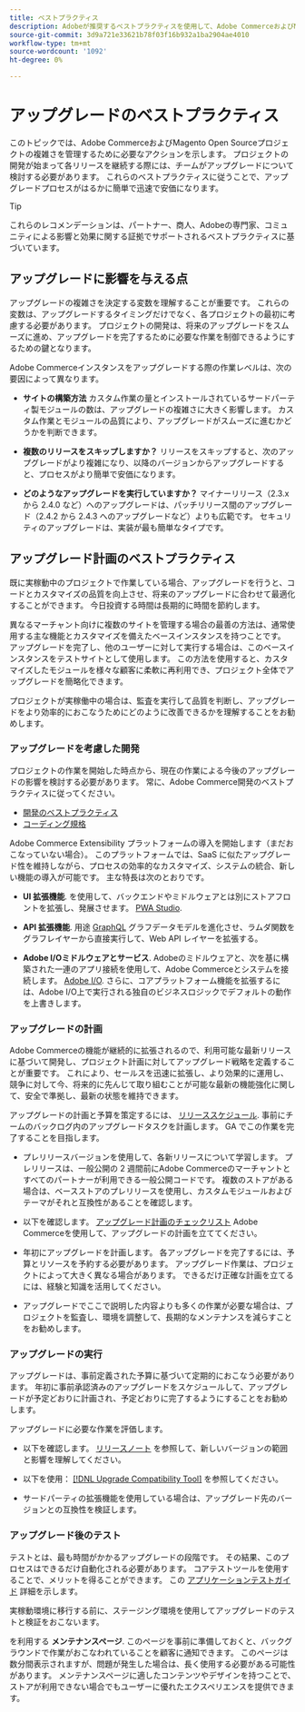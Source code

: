 ```yaml
---
title: ベストプラクティス
description: Adobeが推奨するベストプラクティスを使用して、Adobe CommerceおよびMagento Open Sourceプロジェクトのアップグレードプロセスを管理します。
source-git-commit: 3d9a721e33621b78f03f16b932a1ba2904ae4010
workflow-type: tm+mt
source-wordcount: '1092'
ht-degree: 0%

---
```



# アップグレードのベストプラクティス

このトピックでは、Adobe CommerceおよびMagento Open Sourceプロジェクトの複雑さを管理するために必要なアクションを示します。 プロジェクトの開発が始まって各リリースを継続する際には、チームがアップグレードについて検討する必要があります。 これらのベストプラクティスに従うことで、アップグレードプロセスがはるかに簡単で迅速で安価になります。

>[!TIP]
>
>これらのレコメンデーションは、パートナー、商人、Adobeの専門家、コミュニティによる影響と効果に関する証拠でサポートされるベストプラクティスに基づいています。

## アップグレードに影響を与える点

アップグレードの複雑さを決定する変数を理解することが重要です。 これらの変数は、アップグレードするタイミングだけでなく、各プロジェクトの最初に考慮する必要があります。 プロジェクトの開発は、将来のアップグレードをスムーズに進め、アップグレードを完了するために必要な作業を制御できるようにするための鍵となります。

Adobe Commerceインスタンスをアップグレードする際の作業レベルは、次の要因によって異なります。

- **サイトの構築方法** カスタム作業の量とインストールされているサードパーティ製モジュールの数は、アップグレードの複雑さに大きく影響します。 カスタム作業とモジュールの品質により、アップグレードがスムーズに進むかどうかを判断できます。

- **複数のリリースをスキップしますか？** リリースをスキップすると、次のアップグレードがより複雑になり、以降のバージョンからアップグレードすると、プロセスがより簡単で安価になります。

- **どのようなアップグレードを実行していますか？** マイナーリリース（2.3.x から 2.4.0 など）へのアップグレードは、パッチリリース間のアップグレード（2.4.2 から 2.4.3 へのアップグレードなど）よりも広範です。 セキュリティのアップグレードは、実装が最も簡単なタイプです。

## アップグレード計画のベストプラクティス

既に実稼動中のプロジェクトで作業している場合、アップグレードを行うと、コードとカスタマイズの品質を向上させ、将来のアップグレードに合わせて最適化することができます。 今日投資する時間は長期的に時間を節約します。

異なるマーチャント向けに複数のサイトを管理する場合の最善の方法は、通常使用する主な機能とカスタマイズを備えたベースインスタンスを持つことです。 アップグレードを完了し、他のユーザーに対して実行する場合は、このベースインスタンスをテストサイトとして使用します。 この方法を使用すると、カスタマイズしたモジュールを様々な顧客に柔軟に再利用でき、プロジェクト全体でアップグレードを簡略化できます。

プロジェクトが実稼働中の場合は、監査を実行して品質を判断し、アップグレードをより効率的におこなうためにどのように改善できるかを理解することをお勧めします。

### アップグレードを考慮した開発

プロジェクトの作業を開始した時点から、現在の作業による今後のアップグレードの影響を検討する必要があります。 常に、Adobe Commerce開発のベストプラクティスに従ってください。

- [開発のベストプラクティス](https://devdocs.magento.com/guides/v2.4/ext-best-practices/bk-ext-best-practices.html)
- [コーディング規格](https://devdocs.magento.com/guides/v2.4/coding-standards/bk-coding-standards.html)

Adobe Commerce Extensibility プラットフォームの導入を開始します（まだおこなっていない場合）。 このプラットフォームでは、SaaS に似たアップグレード性を維持しながら、プロセスの効率的なカスタマイズ、システムの統合、新しい機能の導入が可能です。 主な特長は次のとおりです。

- **UI 拡張機能**. を使用して、バックエンドやミドルウェアとは別にストアフロントを拡張し、発展させます。 [PWA Studio](https://developer.adobe.com/commerce/pwa-studio/).

- **API 拡張機能**. 用途 [GraphQL](https://devdocs.magento.com/guides/v2.4/graphql/index.html) グラフデータモデルを進化させ、ラムダ関数をグラフレイヤーから直接実行して、Web API レイヤーを拡張する。

- **Adobe I/Oミドルウェアとサービス**. Adobeのミドルウェアと、次を基に構築された一連のアプリ接続を使用して、Adobe Commerceとシステムを接続します。 [Adobe I/O](https://www.adobe.io/). さらに、コアプラットフォーム機能を拡張するには、Adobe I/O上で実行される独自のビジネスロジックでデフォルトの動作を上書きします。

### アップグレードの計画

Adobe Commerceの機能が継続的に拡張されるので、利用可能な最新リリースに基づいて開発し、プロジェクト計画に対してアップグレード戦略を定義することが重要です。 これにより、セールスを迅速に拡張し、より効果的に運用し、競争に対して今、将来的に先んじて取り組むことが可能な最新の機能強化に関して、安全で準拠し、最新の状態を維持できます。

アップグレードの計画と予算を策定するには、 [リリーススケジュール](https://devdocs.magento.com/release). 事前にチームのバックログ内のアップグレードタスクを計画します。 GA でこの作業を完了することを目指します。

- プレリリースバージョンを使用して、各新リリースについて学習します。 プレリリースは、一般公開の 2 週間前にAdobe Commerceのマーチャントとすべてのパートナーが利用できる一般公開コードです。 複数のストアがある場合は、ベースストアのプレリリースを使用し、カスタムモジュールおよびテーマがそれと互換性があることを確認します。

- 以下を確認します。 [アップグレード計画のチェックリスト](https://support.magento.com/hc/en-us/articles/360057968951) Adobe Commerceを使用して、アップグレードの計画を立ててください。

- 年初にアップグレードを計画します。 各アップグレードを完了するには、予算とリソースを予約する必要があります。 アップグレード作業は、プロジェクトによって大きく異なる場合があります。 できるだけ正確な計画を立てるには、経験と知識を活用してください。

- アップグレードでここで説明した内容よりも多くの作業が必要な場合は、プロジェクトを監査し、環境を調整して、長期的なメンテナンスを減らすことをお勧めします。

### アップグレードの実行

アップグレードは、事前定義された予算に基づいて定期的におこなう必要があります。 年初に事前承認済みのアップグレードをスケジュールして、アップグレードが予定どおりに計画され、予定どおりに完了するようにすることをお勧めします。

アップグレードに必要な作業を評価します。

- 以下を確認します。 [リリースノート](https://devdocs.magento.com/guides/v2.4/release-notes/bk-release-notes.html) を参照して、新しいバージョンの範囲と影響を理解してください。

- 以下を使用： [[!DNL Upgrade Compatibility Tool]](../upgrade-compatibility-tool/overview.md) を参照してください。

- サードパーティの拡張機能を使用している場合は、アップグレード先のバージョンとの互換性を検証します。

### アップグレード後のテスト

テストとは、最も時間がかかるアップグレードの段階です。 その結果、このプロセスはできるだけ自動化される必要があります。 コアテストツールを使用することで、メリットを得ることができます。 この [アプリケーションテストガイド](https://devdocs.magento.com/guides/v2.4/test/testing.html) 詳細を示します。

実稼動環境に移行する前に、ステージング環境を使用してアップグレードのテストと検証をおこないます。

を利用する **メンテナンスページ**. このページを事前に準備しておくと、バックグラウンドで作業がおこなわれていることを顧客に通知できます。 このページは数分間表示されますが、問題が発生した場合は、長く使用する必要がある可能性があります。 メンテナンスページに適したコンテンツやデザインを持つことで、ストアが利用できない場合でもユーザーに優れたエクスペリエンスを提供できます。
